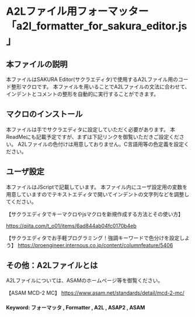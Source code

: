 # A2Lファイル用フォーマッター「a2l_formatter_for_sakura_editor.js」
## 本ファイルの説明
本ファイルはSAKURA Editor(サクラエディタ)で使用するA2Lファイル用のコード整形マクロです。
本ファイルを用いることでA2Lファイルの文法に合わせて、
インデントとコメントの整形を自動的に実行することができます。

## マクロのインストール
本ファイルは手でサクラエディタに設定していただく必要があります。
本ReadMeにも記載予定ですが、まずは下記リンクを御覧いただきご設定ください。
A2Lファイルの色付けは用意しておりません。C言語用等の色定義を設定ください。

## ユーザ設定
本ファイルはJScriptで記載しています。
本ファイル内にユーザ設定用の変数を用意していますのでテキストエディタで開いてインデントの文字列などを調整してください。

【サクラエディタでキーマクロやjsマクロを新規作成する方法とその使い方】

 https://qiita.com/t_o01/items/6ad844ab04fc0170b4eb

【サクラエディタでお手軽プログラミング！強調キーワードで色分けを設定しよう】
 https://proengineer.internous.co.jp/content/columnfeature/5406


## その他：A2Lファイルとは
A2Lファイルについては、ASAMのホームページ等を御覧ください。　

【ASAM MCD-2 MC】
 https://www.asam.net/standards/detail/mcd-2-mc/

#### Keyword: フォーマッタ , Formatter , A2L , ASAP2 , ASAM
